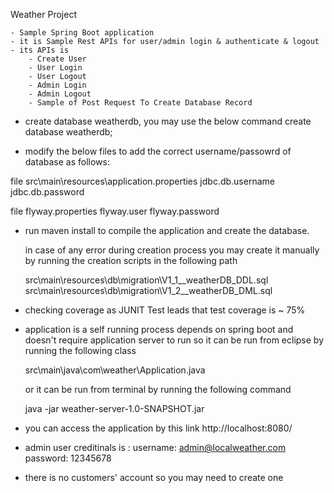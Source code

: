 Weather Project

	- Sample Spring Boot application
	- it is Sample Rest APIs for user/admin login & authenticate & logout
	- its APIs is 
		- Create User
		- User Login
		- User Logout
		- Admin Login
		- Admin Logout
		- Sample of Post Request To Create Database Record
	
	
	
	
- create database weatherdb, you may use the below command 
	create database weatherdb;
	
- modify the below files to add the correct username/passowrd of database as follows:

file src\main\resources\application.properties 
	jdbc.db.username
	jdbc.db.password

file flyway.properties
	flyway.user
	flyway.password
	
- run maven install to compile the application and create the database.

	in case of any error during creation process you may create it manually by running the creation scripts in the following path 

	src\main\resources\db\migration\V1_1__weatherDB_DDL.sql
	src\main\resources\db\migration\V1_2__weatherDB_DML.sql

- checking coverage as JUNIT Test leads that test coverage is ~ 75%
	
- application is a self running process depends on spring boot and doesn't require application server to run so it can be run from eclipse by running the following class

	src\main\java\com\weather\Application.java
	
	or it can be run from terminal by running the following command 
	
	java -jar weather-server-1.0-SNAPSHOT.jar
	
- you can access the application by this link http://localhost:8080/

- admin user creditinals is :
	username: admin@localweather.com
	password: 12345678
	
- there is no customers' account so you may need to create one


